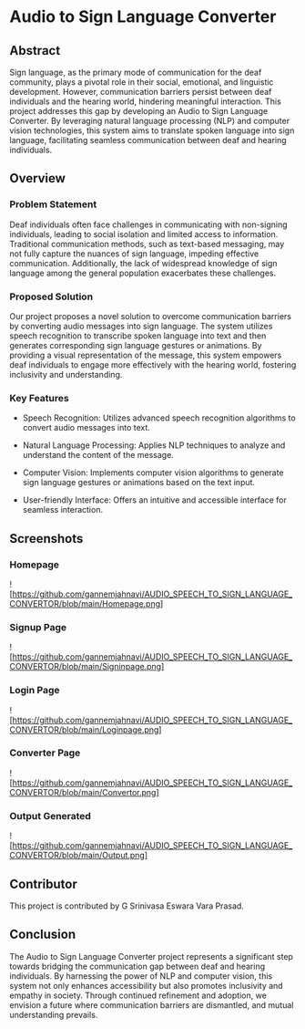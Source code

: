# Audio to Sign Language Converter

## Abstract

Sign language, as the primary mode of communication for the deaf community, plays a pivotal role in their social, emotional, and linguistic development. However, communication barriers persist between deaf individuals and the hearing world, hindering meaningful interaction. This project addresses this gap by developing an Audio to Sign Language Converter. By leveraging natural language processing (NLP) and computer vision technologies, this system aims to translate spoken language into sign language, facilitating seamless communication between deaf and hearing individuals.

## Overview

### Problem Statement

Deaf individuals often face challenges in communicating with non-signing individuals, leading to social isolation and limited access to information. Traditional communication methods, such as text-based messaging, may not fully capture the nuances of sign language, impeding effective communication. Additionally, the lack of widespread knowledge of sign language among the general population exacerbates these challenges.

### Proposed Solution

Our project proposes a novel solution to overcome communication barriers by converting audio messages into sign language. The system utilizes speech recognition to transcribe spoken language into text and then generates corresponding sign language gestures or animations. By providing a visual representation of the message, this system empowers deaf individuals to engage more effectively with the hearing world, fostering inclusivity and understanding.

### Key Features

- Speech Recognition: Utilizes advanced speech recognition algorithms to convert audio messages into text.
  
- Natural Language Processing: Applies NLP techniques to analyze and understand the content of the message.
  
- Computer Vision: Implements computer vision algorithms to generate sign language gestures or animations based on the text input.
  
- User-friendly Interface: Offers an intuitive and accessible interface for seamless interaction.

## Screenshots

### Homepage
! [https://github.com/gannemjahnavi/AUDIO_SPEECH_TO_SIGN_LANGUAGE_CONVERTOR/blob/main/Homepage.png]

### Signup Page
! [https://github.com/gannemjahnavi/AUDIO_SPEECH_TO_SIGN_LANGUAGE_CONVERTOR/blob/main/Signinpage.png]

### Login Page
! [https://github.com/gannemjahnavi/AUDIO_SPEECH_TO_SIGN_LANGUAGE_CONVERTOR/blob/main/Loginpage.png]

### Converter Page
! [https://github.com/gannemjahnavi/AUDIO_SPEECH_TO_SIGN_LANGUAGE_CONVERTOR/blob/main/Convertor.png]

### Output Generated
! [https://github.com/gannemjahnavi/AUDIO_SPEECH_TO_SIGN_LANGUAGE_CONVERTOR/blob/main/Output.png]

## Contributor

This project is contributed by G Srinivasa Eswara Vara Prasad.
## Conclusion

The Audio to Sign Language Converter project represents a significant step towards bridging the communication gap between deaf and hearing individuals. By harnessing the power of NLP and computer vision, this system not only enhances accessibility but also promotes inclusivity and empathy in society. Through continued refinement and adoption, we envision a future where communication barriers are dismantled, and mutual understanding prevails.
